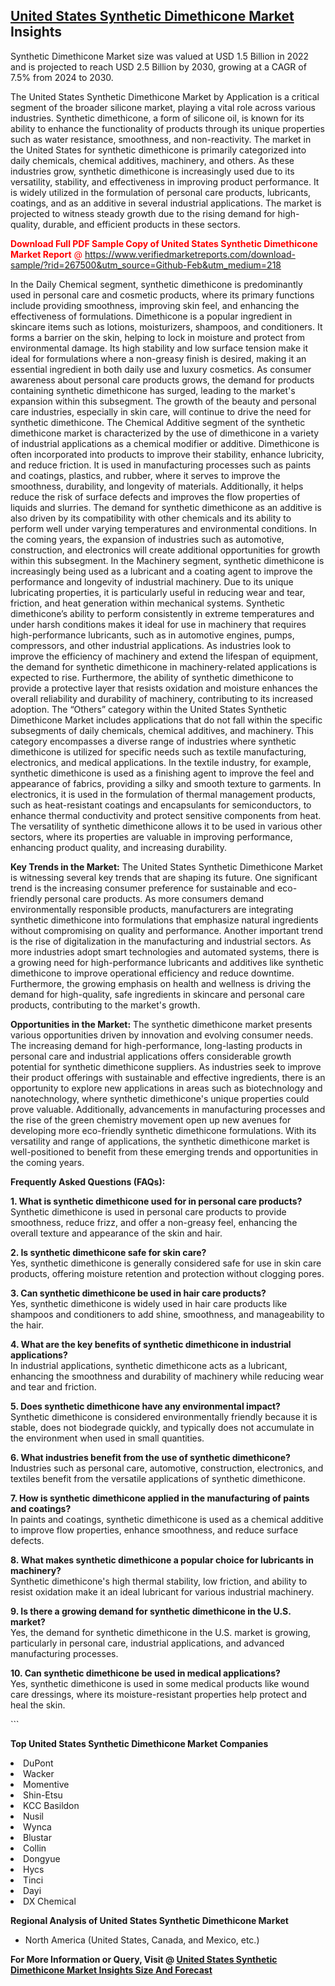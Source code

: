 <h2><a href="https://www.verifiedmarketreports.com/download-sample/?rid=267500&amp;utm_source=Github-Feb&amp;utm_medium=218" target="_blank">United States Synthetic Dimethicone Market</a> Insights</h2><p>Synthetic Dimethicone Market size was valued at USD 1.5 Billion in 2022 and is projected to reach USD 2.5 Billion by 2030, growing at a CAGR of 7.5% from 2024 to 2030.</p><p> <p>The United States Synthetic Dimethicone Market by Application is a critical segment of the broader silicone market, playing a vital role across various industries. Synthetic dimethicone, a form of silicone oil, is known for its ability to enhance the functionality of products through its unique properties such as water resistance, smoothness, and non-reactivity. The market in the United States for synthetic dimethicone is primarily categorized into daily chemicals, chemical additives, machinery, and others. As these industries grow, synthetic dimethicone is increasingly used due to its versatility, stability, and effectiveness in improving product performance. It is widely utilized in the formulation of personal care products, lubricants, coatings, and as an additive in several industrial applications. The market is projected to witness steady growth due to the rising demand for high-quality, durable, and efficient products in these sectors. <p><span class=""><span style="color: #ff0000;"><strong>Download Full PDF Sample Copy of United States Synthetic Dimethicone Market Report</strong> @ </span><a href="https://www.verifiedmarketreports.com/download-sample/?rid=267500&amp;utm_source=Github-Feb&amp;utm_medium=218" target="_blank">https://www.verifiedmarketreports.com/download-sample/?rid=267500&amp;utm_source=Github-Feb&amp;utm_medium=218</a></span></p></p> <p>In the Daily Chemical segment, synthetic dimethicone is predominantly used in personal care and cosmetic products, where its primary functions include providing smoothness, improving skin feel, and enhancing the effectiveness of formulations. Dimethicone is a popular ingredient in skincare items such as lotions, moisturizers, shampoos, and conditioners. It forms a barrier on the skin, helping to lock in moisture and protect from environmental damage. Its high stability and low surface tension make it ideal for formulations where a non-greasy finish is desired, making it an essential ingredient in both daily use and luxury cosmetics. As consumer awareness about personal care products grows, the demand for products containing synthetic dimethicone has surged, leading to the market's expansion within this subsegment. The growth of the beauty and personal care industries, especially in skin care, will continue to drive the need for synthetic dimethicone. The Chemical Additive segment of the synthetic dimethicone market is characterized by the use of dimethicone in a variety of industrial applications as a chemical modifier or additive. Dimethicone is often incorporated into products to improve their stability, enhance lubricity, and reduce friction. It is used in manufacturing processes such as paints and coatings, plastics, and rubber, where it serves to improve the smoothness, durability, and longevity of materials. Additionally, it helps reduce the risk of surface defects and improves the flow properties of liquids and slurries. The demand for synthetic dimethicone as an additive is also driven by its compatibility with other chemicals and its ability to perform well under varying temperatures and environmental conditions. In the coming years, the expansion of industries such as automotive, construction, and electronics will create additional opportunities for growth within this subsegment. In the Machinery segment, synthetic dimethicone is increasingly being used as a lubricant and a coating agent to improve the performance and longevity of industrial machinery. Due to its unique lubricating properties, it is particularly useful in reducing wear and tear, friction, and heat generation within mechanical systems. Synthetic dimethicone’s ability to perform consistently in extreme temperatures and under harsh conditions makes it ideal for use in machinery that requires high-performance lubricants, such as in automotive engines, pumps, compressors, and other industrial applications. As industries look to improve the efficiency of machinery and extend the lifespan of equipment, the demand for synthetic dimethicone in machinery-related applications is expected to rise. Furthermore, the ability of synthetic dimethicone to provide a protective layer that resists oxidation and moisture enhances the overall reliability and durability of machinery, contributing to its increased adoption. The “Others” category within the United States Synthetic Dimethicone Market includes applications that do not fall within the specific subsegments of daily chemicals, chemical additives, and machinery. This category encompasses a diverse range of industries where synthetic dimethicone is utilized for specific needs such as textile manufacturing, electronics, and medical applications. In the textile industry, for example, synthetic dimethicone is used as a finishing agent to improve the feel and appearance of fabrics, providing a silky and smooth texture to garments. In electronics, it is used in the formulation of thermal management products, such as heat-resistant coatings and encapsulants for semiconductors, to enhance thermal conductivity and protect sensitive components from heat. The versatility of synthetic dimethicone allows it to be used in various other sectors, where its properties are valuable in improving performance, enhancing product quality, and increasing durability. <p><strong>Key Trends in the Market:</strong> The United States Synthetic Dimethicone Market is witnessing several key trends that are shaping its future. One significant trend is the increasing consumer preference for sustainable and eco-friendly personal care products. As more consumers demand environmentally responsible products, manufacturers are integrating synthetic dimethicone into formulations that emphasize natural ingredients without compromising on quality and performance. Another important trend is the rise of digitalization in the manufacturing and industrial sectors. As more industries adopt smart technologies and automated systems, there is a growing need for high-performance lubricants and additives like synthetic dimethicone to improve operational efficiency and reduce downtime. Furthermore, the growing emphasis on health and wellness is driving the demand for high-quality, safe ingredients in skincare and personal care products, contributing to the market's growth. <p><strong>Opportunities in the Market:</strong> The synthetic dimethicone market presents various opportunities driven by innovation and evolving consumer needs. The increasing demand for high-performance, long-lasting products in personal care and industrial applications offers considerable growth potential for synthetic dimethicone suppliers. As industries seek to improve their product offerings with sustainable and effective ingredients, there is an opportunity to explore new applications in areas such as biotechnology and nanotechnology, where synthetic dimethicone's unique properties could prove valuable. Additionally, advancements in manufacturing processes and the rise of the green chemistry movement open up new avenues for developing more eco-friendly synthetic dimethicone formulations. With its versatility and range of applications, the synthetic dimethicone market is well-positioned to benefit from these emerging trends and opportunities in the coming years. <p><strong>Frequently Asked Questions (FAQs):</strong></p> <p><strong>1. What is synthetic dimethicone used for in personal care products?</strong><br> Synthetic dimethicone is used in personal care products to provide smoothness, reduce frizz, and offer a non-greasy feel, enhancing the overall texture and appearance of the skin and hair.</p> <p><strong>2. Is synthetic dimethicone safe for skin care?</strong><br> Yes, synthetic dimethicone is generally considered safe for use in skin care products, offering moisture retention and protection without clogging pores.</p> <p><strong>3. Can synthetic dimethicone be used in hair care products?</strong><br> Yes, synthetic dimethicone is widely used in hair care products like shampoos and conditioners to add shine, smoothness, and manageability to the hair.</p> <p><strong>4. What are the key benefits of synthetic dimethicone in industrial applications?</strong><br> In industrial applications, synthetic dimethicone acts as a lubricant, enhancing the smoothness and durability of machinery while reducing wear and tear and friction.</p> <p><strong>5. Does synthetic dimethicone have any environmental impact?</strong><br> Synthetic dimethicone is considered environmentally friendly because it is stable, does not biodegrade quickly, and typically does not accumulate in the environment when used in small quantities.</p> <p><strong>6. What industries benefit from the use of synthetic dimethicone?</strong><br> Industries such as personal care, automotive, construction, electronics, and textiles benefit from the versatile applications of synthetic dimethicone.</p> <p><strong>7. How is synthetic dimethicone applied in the manufacturing of paints and coatings?</strong><br> In paints and coatings, synthetic dimethicone is used as a chemical additive to improve flow properties, enhance smoothness, and reduce surface defects.</p> <p><strong>8. What makes synthetic dimethicone a popular choice for lubricants in machinery?</strong><br> Synthetic dimethicone's high thermal stability, low friction, and ability to resist oxidation make it an ideal lubricant for various industrial machinery.</p> <p><strong>9. Is there a growing demand for synthetic dimethicone in the U.S. market?</strong><br> Yes, the demand for synthetic dimethicone in the U.S. market is growing, particularly in personal care, industrial applications, and advanced manufacturing processes.</p> <p><strong>10. Can synthetic dimethicone be used in medical applications?</strong><br> Yes, synthetic dimethicone is used in some medical products like wound care dressings, where its moisture-resistant properties help protect and heal the skin.</p> ```</p><p><strong>Top United States Synthetic Dimethicone Market Companies</strong></p><div data-test-id=""><p><li>DuPont</li><li> Wacker</li><li> Momentive</li><li> Shin-Etsu</li><li> KCC Basildon</li><li> Nusil</li><li> Wynca</li><li> Blustar</li><li> Collin</li><li> Dongyue</li><li> Hycs</li><li> Tinci</li><li> Dayi</li><li> DX Chemical</li></p><div><strong>Regional Analysis of&nbsp;United States Synthetic Dimethicone Market</strong></div><ul><li dir="ltr"><p dir="ltr">North America&nbsp;(United States, Canada, and Mexico, etc.)</p></li></ul><p><strong>For More Information or Query, Visit @&nbsp;</strong><strong><a href="https://www.verifiedmarketreports.com/product/synthetic-dimethicone-market/?utm_source=Github-Feb&amp;utm_medium=218" target="_blank">United States Synthetic Dimethicone Market Insights Size And Forecast</a></strong></p></div>
